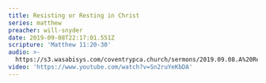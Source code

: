```yaml
---
title: Resisting or Resting in Christ
series: matthew
preacher: will-snyder
date: 2019-09-08T22:17:01.551Z
scripture: 'Matthew 11:20-30'
audio: >-
  https://s3.wasabisys.com/coventrypca.church/sermons/2019.09.08.A%20Resisting%20or%20Resting%20in%20Christ%20-%20Will%20Snyder.mp3
video: 'https://www.youtube.com/watch?v=Sn2ruYeKbDA'
---
```

